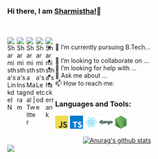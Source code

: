 ### Hi there, I am [Sharmistha!](https://sharmi-1999.github.io/Portfolio/)👋
<br />
<br />
<a href="https://www.linkedin.com/in/sharmistha-mandal-636744194/">
  <img align="left" alt="Sharmistha's LinkdeIN" width="22px" src="https://cdn.jsdelivr.net/npm/simple-icons@v3/icons/linkedin.svg" />
</a>
<a href="https://www.instagram.com/sharmistha.___/">
  <img align="left" alt="Sharmistha's Instagram" width="22px" src="https://cdn.jsdelivr.net/npm/simple-icons@v3/icons/instagram.svg" />
</a>
<a href="https://twitter.com/SharmisthaMan19">
  <img align="left" alt="Sharmistha Mandal | Twitter" width="22px" src="https://cdn.jsdelivr.net/npm/simple-icons@v3/icons/twitter.svg" />
</a>
<a href="https://leetcode.com/user3534g/">
  <img align="left" alt="Sharmistha's Leetcode" width="22px" src="https://cdn.jsdelivr.net/npm/simple-icons@v3/icons/leetcode.svg" />
</a>
<a href="https://www.hackerrank.com/sharmistha_m99">
  <img align="left" alt="Sharmistha's hackerrank" width="22px" src="https://cdn.jsdelivr.net/npm/simple-icons@v3/icons/hackerrank.svg" />
</a>

<!--
**Sharmi-1999/Sharmi-1999** is a ✨ _special_ ✨ repository because its `README.md` (this file) appears on your GitHub profile.-->



- 🔭 I’m currently pursuing B.Tech...
<!--- 🌱 I’m currently learning ...-->
- 👯 I’m looking to collaborate on ...
- 🤔 I’m looking for help with ...
- 💬 Ask me about ...
- 📫 How to reach me: 


<!--- 😄 Pronouns: ...
- ⚡ Fun fact: ...
-->
### Languages and Tools: 

<code><img height="30" src="https://raw.githubusercontent.com/github/explore/80688e429a7d4ef2fca1e82350fe8e3517d3494d/topics/javascript/javascript.png"></code>
<code><img height="30" src="https://raw.githubusercontent.com/github/explore/80688e429a7d4ef2fca1e82350fe8e3517d3494d/topics/typescript/typescript.png"></code>
<code><img height="30" src="https://raw.githubusercontent.com/github/explore/80688e429a7d4ef2fca1e82350fe8e3517d3494d/topics/react/react.png"></code>
<code><img height="30" src="https://raw.githubusercontent.com/github/explore/5c058a388828bb5fde0bcafd4bc867b5bb3f26f3/topics/django/django.png"></code>
<code><img height="30" src="https://raw.githubusercontent.com/github/explore/80688e429a7d4ef2fca1e82350fe8e3517d3494d/topics/nodejs/nodejs.png"></code>  

<div align="center">
<a href="https://github.com/anuraghazra/github-readme-stats">
  <img align="center" src="https://github-readme-stats.anuraghazra1.vercel.app/api?username=Sharmi-1999&show_icons=true&include_all_commits=true&theme=radical" alt="Anurag's github stats" />
</a>
  </div>


<a href="https://github.com/anuraghazra/github-readme-stats">
  <!-- Change the `github-readme-stats.anuraghazra1.vercel.app` to `github-readme-stats.vercel.app`  -->
  <img align="center" src="https://github-readme-stats.anuraghazra1.vercel.app/api/top-langs/?username=Sharmi-1999&layout=compact&theme=radical" />
</a>


